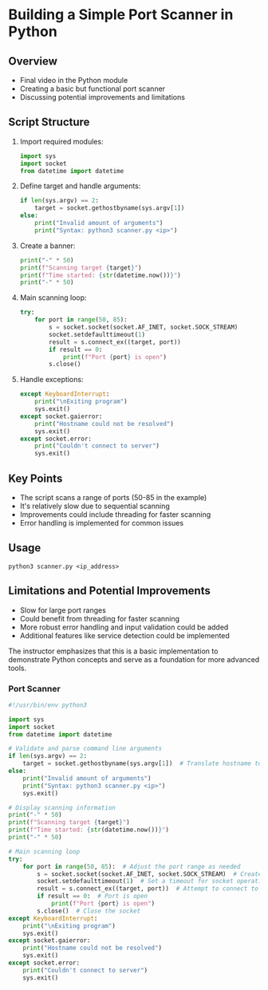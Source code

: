 # Building a Simple Port Scanner in Python

## Overview

- Final video in the Python module
- Creating a basic but functional port scanner
- Discussing potential improvements and limitations

## Script Structure

1. Import required modules:

   ```python
   import sys
   import socket
   from datetime import datetime
   ```

2. Define target and handle arguments:

   ```python
   if len(sys.argv) == 2:
       target = socket.gethostbyname(sys.argv[1])
   else:
       print("Invalid amount of arguments")
       print("Syntax: python3 scanner.py <ip>")
   ```

3. Create a banner:

   ```python
   print("-" * 50)
   print(f"Scanning target {target}")
   print(f"Time started: {str(datetime.now())}")
   print("-" * 50)
   ```

4. Main scanning loop:

   ```python
   try:
       for port in range(50, 85):
           s = socket.socket(socket.AF_INET, socket.SOCK_STREAM)
           socket.setdefaulttimeout(1)
           result = s.connect_ex((target, port))
           if result == 0:
               print(f"Port {port} is open")
           s.close()
   ```

5. Handle exceptions:
   ```python
   except KeyboardInterrupt:
       print("\nExiting program")
       sys.exit()
   except socket.gaierror:
       print("Hostname could not be resolved")
       sys.exit()
   except socket.error:
       print("Couldn't connect to server")
       sys.exit()
   ```

## Key Points

- The script scans a range of ports (50-85 in the example)
- It's relatively slow due to sequential scanning
- Improvements could include threading for faster scanning
- Error handling is implemented for common issues

## Usage

```
python3 scanner.py <ip_address>
```

## Limitations and Potential Improvements

- Slow for large port ranges
- Could benefit from threading for faster scanning
- More robust error handling and input validation could be added
- Additional features like service detection could be implemented

The instructor emphasizes that this is a basic implementation to demonstrate Python concepts and serve as a foundation for more advanced tools.

### Port Scanner

```python
#!/usr/bin/env python3

import sys
import socket
from datetime import datetime

# Validate and parse command line arguments
if len(sys.argv) == 2:
    target = socket.gethostbyname(sys.argv[1])  # Translate hostname to IPv4
else:
    print("Invalid amount of arguments")
    print("Syntax: python3 scanner.py <ip>")
    sys.exit()

# Display scanning information
print("-" * 50)
print(f"Scanning target {target}")
print(f"Time started: {str(datetime.now())}")
print("-" * 50)

# Main scanning loop
try:
    for port in range(50, 85):  # Adjust the port range as needed
        s = socket.socket(socket.AF_INET, socket.SOCK_STREAM)  # Create a socket
        socket.setdefaulttimeout(1)  # Set a timeout for socket operations
        result = s.connect_ex((target, port))  # Attempt to connect to the port
        if result == 0:  # Port is open
            print(f"Port {port} is open")
        s.close()  # Close the socket
except KeyboardInterrupt:
    print("\nExiting program")
    sys.exit()
except socket.gaierror:
    print("Hostname could not be resolved")
    sys.exit()
except socket.error:
    print("Couldn't connect to server")
    sys.exit()
```
